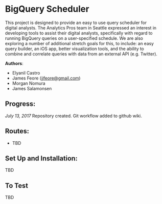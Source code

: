 # BigQuery Scheduler

This project is designed to provide an easy to use query scheduler for digital analysts. The Analytics Pros team in Seattle expressed an interest in developing tools to assist their digital analysts, specifically with regard to running BigQuery queries on a user-specified schedule. We are also exploring a number of additional stretch goals for this, to include: an easy query builder, an iOS app, better visualization tools, and the ability to combine and correlate queries with data from an external API (e.g. Twitter).

**Authors**:

- Elyanil Castro
- James Feore (jjfeore@gmail.com)
- Morgan Nomura
- James Salamonsen

## Progress:

*July 13, 2017*
Repository created. Git workflow added to github wiki.

## Routes:

- TBD

## Set Up and Installation:

TBD

## To Test

TBD
